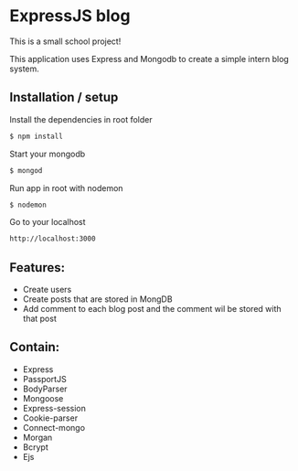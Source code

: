 # ExpressJS blog

This is a small school project!

This application uses Express and Mongodb to create a simple intern blog system.

## Installation / setup

Install the dependencies in root folder

```sh
$ npm install
```
Start your mongodb

```sh
$ mongod
```
Run app in root with nodemon

```sh
$ nodemon
```
Go to your localhost

```sh
http://localhost:3000
```
## Features:

* Create users
* Create posts that are stored in MongDB
* Add comment to each blog post and the comment wil be stored with that post

## Contain:

* Express
* PassportJS
* BodyParser
* Mongoose
* Express-session
* Cookie-parser
* Connect-mongo
* Morgan
* Bcrypt
* Ejs